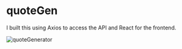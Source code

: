 ﻿# quoteGen

I built this using Axios to access the API and React for the frontend.

![quoteGenerator](https://user-images.githubusercontent.com/70691101/222982371-692c630f-c27a-4c54-beda-a0622f9f62aa.png)
